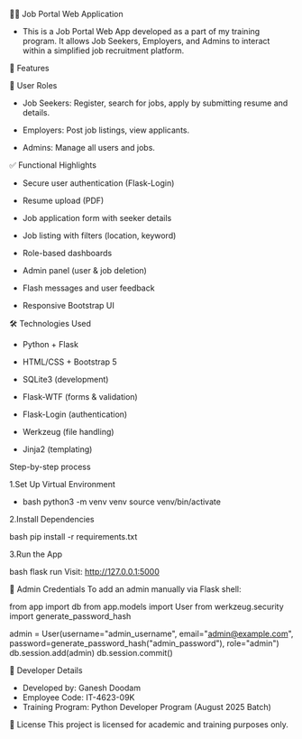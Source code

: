 🧑‍💼 Job Portal Web Application

- This is a Job Portal Web App developed as a part of my training program. It allows Job Seekers, Employers, and Admins to interact within a simplified job recruitment platform.

📌 Features

👤 User Roles

- Job Seekers: Register, search for jobs, apply by submitting resume and details.

- Employers: Post job listings, view applicants.

- Admins: Manage all users and jobs.

✅ Functional Highlights

- Secure user authentication (Flask-Login)

- Resume upload (PDF)

- Job application form with seeker details

- Job listing with filters (location, keyword)

- Role-based dashboards

- Admin panel (user & job deletion)

- Flash messages and user feedback

- Responsive Bootstrap UI

🛠️ Technologies Used

- Python + Flask

- HTML/CSS + Bootstrap 5

- SQLite3 (development)

- Flask-WTF (forms & validation)

- Flask-Login (authentication)

- Werkzeug (file handling)

- Jinja2 (templating)


Step-by-step process

1.Set Up Virtual Environment

- bash
python3 -m venv venv
source venv/bin/activate


2.Install Dependencies

bash
pip install -r requirements.txt


3.Run the App

bash
flask run
Visit: http://127.0.0.1:5000

🧪 Admin Credentials
To add an admin manually via Flask shell:

from app import db
from app.models import User
from werkzeug.security import generate_password_hash

admin = User(username="admin_username", email="admin@example.com", password=generate_password_hash("admin_password"), role="admin")
db.session.add(admin)
db.session.commit()


🧾 Developer Details
- Developed by: Ganesh Doodam
- Employee Code: IT-4623-09K
- Training Program: Python Developer Program (August 2025 Batch)

📄 License
This project is licensed for academic and training purposes only.

